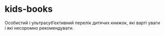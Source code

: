 # kids-books
Особистий і ультрасуб’єктивний перелік дитячих книжок, які варті уваги і які несоромно рекомендувати.

